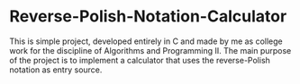 # Reverse-Polish-Notation-Calculator
This is simple project, developed entirely in C and made by me as college work for the discipline of Algorithms and Programming II. The main purpose of the project is to implement a calculator that uses the reverse-Polish notation as entry source.

